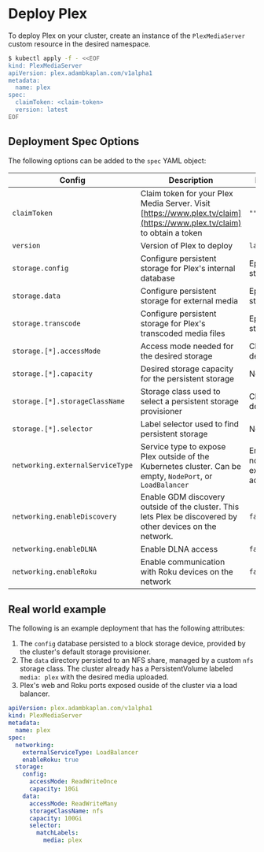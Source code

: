 # Deploy Plex

To deploy Plex on your cluster, create an instance of the `PlexMediaServer` custom resource in the desired namespace.

```bash
$ kubectl apply -f - <<EOF
kind: PlexMediaServer
apiVersion: plex.adambkaplan.com/v1alpha1
metadata:
  name: plex
spec:
  claimToken: <claim-token>
  version: latest
EOF
```

## Deployment Spec Options

The following options can be added to the `spec` YAML object:

| Config | Description | Default |
| ------ | ----------- | ------- |
| `claimToken` | Claim token for your Plex Media Server. Visit [https://www.plex.tv/claim](https://www.plex.tv/claim) to obtain a token | `""` |
| `version` | Version of Plex to deploy | `latest` |
| `storage.config` | Configure persistent storage for Plex's internal database | Ephemeral storage |
| `storage.data` | Configure persistent storage for external media | Ephemeral storage |
| `storage.transcode` | Configure persistent storage for Plex's transcoded media files | Ephemeral storage |
| `storage.[*].accessMode` | Access mode needed for the desired storage | Cluster default |
| `storage.[*].capacity`| Desired storage capacity for the persistent storage | None |
| `storage.[*].storageClassName` | Storage class used to select a persistent storage provisioner | Cluster default |
| `storage.[*].selector` | Label selector used to find persistent storage | None |
| `networking.externalServiceType` | Service type to expose Plex outside of the Kubernetes cluster. Can be empty, `NodePort`, or `LoadBalancer` | Empty - no external access |
| `networking.enableDiscovery` | Enable GDM discovery outside of the cluster. This lets Plex be discovered by other devices on the network. | `false` |
| `networking.enableDLNA` | Enable DLNA access | `false` |
| `networking.enableRoku` | Enable communication with Roku devices on the network | `false` |

## Real world example

The following is an example deployment that has the following attributes:

1. The `config` database persisted to a block storage device, provided by the cluster's default storage provisioner.
2. The `data` directory persisted to an NFS share, managed by a custom `nfs` storage class.
   The cluster already has a PersistentVolume labeled `media: plex` with the desired media uploaded.
3. Plex's web and Roku ports exposed ouside of the cluster via a load balancer.

```yaml
apiVersion: plex.adambkaplan.com/v1alpha1
kind: PlexMediaServer
metadata:
  name: plex
spec:
  networking:
    externalServiceType: LoadBalancer
    enableRoku: true
  storage:
    config:
      accessMode: ReadWriteOnce
      capacity: 10Gi
    data:
      accessMode: ReadWriteMany
      storageClassName: nfs
      capacity: 100Gi
      selector:
        matchLabels:
          media: plex
```
